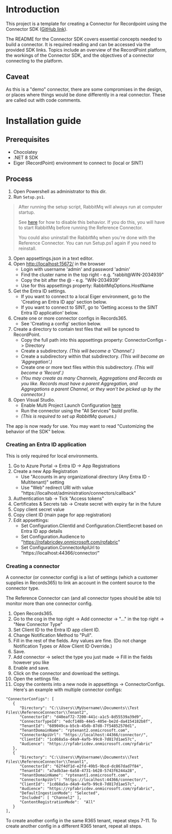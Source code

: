 # Introduction 
This project is a template for creating a Connector for Recordpoint using the Connector SDK ([GitHub link][github-link]). 

The README for the Connector SDK covers essential concepts needed to build a connector. It is required reading and can be accessed via the provided SDK links. Topics include an overview of the RecordPoint platform, the workings of the Connector SDK, and the objectives of a connector connecting to the platform.

## Caveat

As this is a "demo" connector, there are some compromises in the design, or places where things would be done differently in a real connector. 
These are called out with code comments.

# Installation guide

## Prerequisites
- Chocolatey
- .NET 8 SDK
- Eiger (RecordPoint) environment to connect to (local or SINT)

## Process 

1. Open Powershell as administrator to this dir.
2. Run `Setup.ps1`.

> After running the setup script, RabbitMq will always run at computer startup.
> 
> See [here][rabbitmq-service] for how to disable this behavior. If you do this, you will have to start RabbitMq before running the Reference Connector.
>
> You could also uninstall the RabbitMq when you're done with the Reference Connector. You can run Setup.ps1 again if you need to reinstall.

3. Open appsettings.json in a text editor.
4. Open [http://localhost:15672/][rabbitmq-localhost] in the browser
   - Login with username 'admin' and password 'admin'
   - Find the cluster name in the top right - e.g. "rabbit@WIN-2034939"
   - Copy the bit after the @ - e.g. "WIN-2034939"
   - Use for this appsettings property: RabbitMqOptions.HostName
5. Get the Entra ID settings. 
   - If you want to connect to a local Eiger environment, go to the 'Creating an Entra ID app' section below.
   - If you want to connect to SINT, go to 'Getting access to the SINT Entra ID application' below.
6. Create one or more connector configs in Records365. 
   - See 'Creating a config' section below.
7. Create a directory to contain test files that will be synced to RecordPoint.
   - Copy the full path into this appsettings property: ConnectorConfigs -> Directory
   - Create a subdirectory. *(This will become a 'Channel'.)*
   - Create a subdirectory within that subdirectory. *(This will become an 'Aggregation'.)*
   - Create one or more text files within this subdirectory. *(This will become a 'Record'.)*
   - *(You may create as many Channels, Aggregations and Records as you like. Records must have a parent Aggregation, and Aggregations a parent Channel, or they won't be picked up by the connector.)*
8. Open Visual Studio.
   - Enable Multi Project Launch Configuration [here][multi-project-launch]
   - Run the connector using the "All Services" build profile.
   - *(This is required to set up RabbitMq queues.)*

The app is now ready for use. 
You may want to read "Customizing the behavior of the SDK" below.

### Creating an Entra ID application 
This is only required for local environments. 

1. Go to Azure Portal -> Entra ID -> App Registrations
2. Create a new App Registration 
   - Use "Accounts in any organizational directory (Any Entra ID - Multitenant)" setting 
   - Use "Web" redirect URI with value "https://localhost/administration/connectors/callback"
3. Authentication tab -> Tick "Access tokens"
4. Certificates & Secrets tab -> Create secret with expiry far in the future
5. Copy client secret value
6. Copy client ID (main page for app registration)
7. Edit appsettings:
   - Set Configuration.ClientId and Configuration.ClientSecret based on Entra ID app details
   - Set Configuration.Audience to "https://rpfabricdev.onmicrosoft.com/rpfabric"
   - Set Configuration.ConnectorApiUrl to "https://localhost:44366/connector/"

### Creating a connector

A connector (or connector config) is a list of settings (which a customer supplies in Records365) to link an account in the content source to the connector type.

The Reference Connector can (and all connector types should be able to) monitor more than one connector config.

1. Open Records365.
2. Go to the cog in the top right -> Add connector -> "..." in the top right -> "New Connector Type"
3. Set Client ID to the Entra ID app client ID.
4. Change Notification Method to "Pull".
5. Fill in the rest of the fields. Any values are fine. (Do not change Notification Types or Allow Client ID Override.)
6. Save. 
7. Add connector -> select the type you just made -> Fill in the fields however you like
8. Enable and save.
9. Click on the connector and download the settings.
10. Open the settings file.
11. Copy the contents into a new node in appsettings -> ConnectorConfigs. Here's an example with multiple connector configs:
```
"ConnectorConfigs": [
   {
      "Directory": "C:\\Users\\MyUsername\\Documents\\Test Files\\ReferenceConnector\\Tenant2",
      "ConnectorId": "d40eaf72-7200-441c-a1c5-8d55539a39d9",
      "ConnectorTypeId": "edcf148b-44e5-405e-be2d-da4154182b8f",
      "TenantId": "689049ca-b5cb-45db-87d8-7f54852570d1",
      "TenantDomainName": "rptenant2.onmicrosoft.com",
      "ConnectorApiUrl": "https://localhost:44366/connector/",
      "ClientId": "1cd68a5a-d4a9-4afb-99c8-7d817d1ae57c",
      "Audience": "https://rpfabricdev.onmicrosoft.com/rpfabric"
   },
   {
      "Directory": "C:\\Users\\MyUsername\\Documents\\Test Files\\ReferenceConnector\\Tenant1",
      "ConnectorId": "62f4df1d-e2fd-49b5-9bcd-dc867dad7f84",
      "TenantId": "a7adb3ae-6a58-4731-b628-5743f6244a28",
      "TenantDomainName": "rptenant1.onmicrosoft.com",
      "ConnectorApiUrl": "https://localhost:44366/connector/",
      "ClientId": "1cd68a5a-d4a9-4afb-99c8-7d817d1ae57c",
      "Audience": "https://rpfabricdev.onmicrosoft.com/rpfabric",
      "DefaultIngestionMode": "Selected",
      "Included": [ "Channel2" ],
      "ContentRegistrationMode":  "All"
   }
],
```

To create another config in the same R365 tenant, repeat steps 7-11.
To create another config in a different R365 tenant, repeat all steps.

[github-link]: https://github.com/RecordPoint/RecordPoint.Connectors.SDK
[rabbitmq-service]: https://www.rabbitmq.com/docs/man/rabbitmq-service.8
[rabbitmq-localhost]: http://localhost:15672/
[multi-project-launch]: https://devblogs.microsoft.com/visualstudio/multi-project-launch-configuration/
